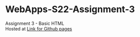 # WebApps-S22-Assignment-3
Assignment 3 - Basic HTML
<br>
Hosted at <a href=
"https://github.com/44-563-Web-Apps-S22/webapps-s22-assignment-3-sravanijakkula/settings/pages">Link for Github pages</a>